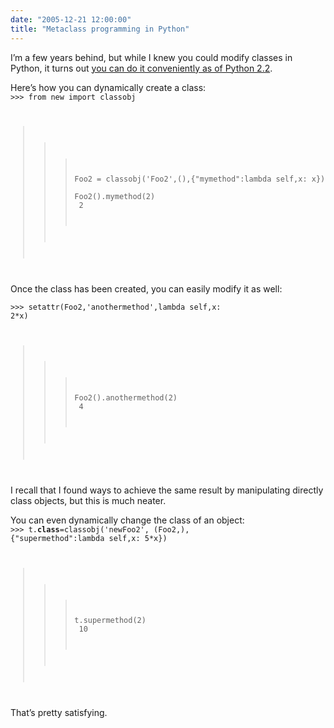 ```yaml
---
date: "2005-12-21 12:00:00"
title: "Metaclass programming in Python"
---
```




I&rsquo;m a few years behind, but while I knew you could modify classes in Python, it turns out [you can do it conveniently as of Python 2.2](http://www.ibm.com/us-en/).

Here&rsquo;s how you can dynamically create a class:<br/>
<code>>>> from new import classobj<br/>
>>> Foo2 = classobj('Foo2',(),{"mymethod":lambda self,x: x})<br/>
>>> Foo2().mymethod(2)<br/>
2<br/>
</code>

Once the class has been created, you can easily modify it as well:

<code>>>> setattr(Foo2,'anothermethod',lambda self,x: 2*x)<br/>
>>> Foo2().anothermethod(2)<br/>
4<br/>
</code>

I recall that I found ways to achieve the same result by manipulating directly class objects, but this is much neater.

You can even dynamically change the class of an object:<br/>
<code>>>> t.__class__=classobj('newFoo2', (Foo2,), {"supermethod":lambda self,x: 5*x})<br/>
>>> t.supermethod(2)<br/>
10<br/>
</code>

That&rsquo;s pretty satisfying.

